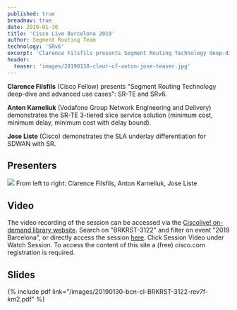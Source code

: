 ```yaml
---
published: true
breadnav: true
date: 2019-01-30
title: 'Cisco Live Barcelona 2019'
author: Segment Routing Team
technology: 'SRv6'
excerpt: 'Clarence Filsfils presents Segment Routing Technology deep-dive and advanced use cases: SR-TE and SRv6. Demos from Anton Karneliuk (Vodafone) and Jose Liste (Cisco).'
header:
  teaser: 'images/20190130-cleur-cf-anton-jose-teaser.jpg'
---    
```


**Clarence Filsfils** (Cisco Fellow) presents "Segment Routing Technology deep-dive and advanced use cases": SR-TE and SRv6.

**Anton Karneliuk** (Vodafone Group Network Engineering and Delivery) demonstrates the SR-TE 3-tiered slice service solution (minimum cost, minimum delay, minimum cost with delay bound).

**Jose Liste** (Cisco) demonstrates the SLA underlay differentiation for SDWAN with SR.

## Presenters

<img src="{{ 'images/20190130-cleur-cf-anton-jose.jpg' | relative_url }}">
From left to right: Clarence Filsfils, Anton Karneliuk, Jose Liste

## Video
The video recording of the session can be accessed via the [Ciscolive! on-demand library website](<https://www.ciscolive.com/global/on-demand-library.html?#/>). Search on "BRKRST-3122" and filter on event "2019 Barcelona", or directly access the session [here](<https://www.ciscolive.com/global/on-demand-library.html?search=BRKRST-3122&search.event=ciscoliveemea2019#/>). Click Session Video under Watch Session. To access the content of this site a (free) cisco.com registration is required.

## Slides

{% include pdf link="/images/20190130-bcn-cl-BRKRST-3122-rev7f-km2.pdf" %}




